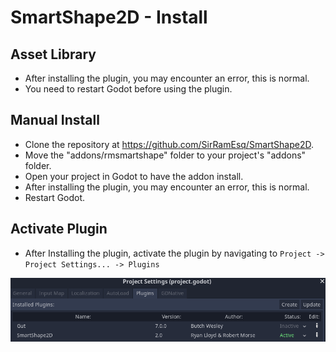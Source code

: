 # SmartShape2D - Install

## Asset Library

- After installing the plugin, you may encounter an error, this is normal.
- You need to restart Godot before using the plugin.

## Manual Install

- Clone the repository at https://github.com/SirRamEsq/SmartShape2D.
- Move the "addons/rmsmartshape" folder to your project's "addons" folder.
- Open your project in Godot to have the addon install.
- After installing the plugin, you may encounter an error, this is normal.
- Restart Godot.

## Activate Plugin

- After Installing the plugin, activate the plugin by navigating to `Project -> Project Settings... -> Plugins`

![Activate Plugin](./imgs/PluginActivate.png)
